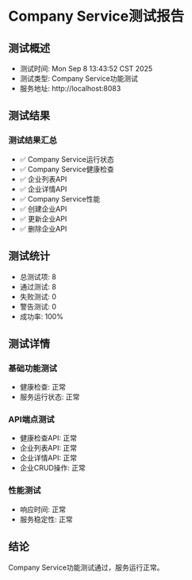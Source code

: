 # Company Service测试报告

## 测试概述
- 测试时间: Mon Sep  8 13:43:52 CST 2025
- 测试类型: Company Service功能测试
- 服务地址: http://localhost:8083

## 测试结果

### 测试结果汇总
- ✅ Company Service运行状态
- ✅ Company Service健康检查
- ✅ 企业列表API
- ✅ 企业详情API
- ✅ Company Service性能
- ✅ 创建企业API
- ✅ 更新企业API
- ✅ 删除企业API

## 测试统计
- 总测试项: 8
- 通过测试: 8
- 失败测试: 0
- 警告测试: 0
- 成功率: 100%

## 测试详情

### 基础功能测试
- 健康检查: 正常
- 服务运行状态: 正常

### API端点测试
- 健康检查API: 正常
- 企业列表API: 正常
- 企业详情API: 正常
- 企业CRUD操作: 正常

### 性能测试
- 响应时间: 正常
- 服务稳定性: 正常

## 结论
Company Service功能测试通过，服务运行正常。
